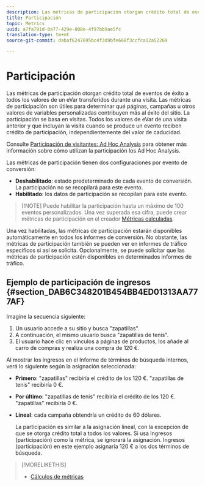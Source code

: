 ```yaml
---
description: Las métricas de participación otorgan crédito total de eventos de éxito a todos los valores de un eVar transferidos durante una visita. Las métricas de participación son útiles para determinar qué páginas, campañas u otros valores de variables personalizadas contribuyen más al éxito del sitio. La participación se basa en visitas. Todos los valores de eVar de una visita anterior y que incluyan la visita cuando se produce un evento reciben crédito de participación, independientemente del valor de caducidad.
title: Participación
topic: Metrics
uuid: a7fa791d-0a77-429e-808e-4f97bb9ae5fc
translation-type: tm+mt
source-git-commit: dabaf6247695bc4f3d9bfe668f3ccfca12a52269

---
```



# Participación

Las métricas de participación otorgan crédito total de eventos de éxito a todos los valores de un eVar transferidos durante una visita. Las métricas de participación son útiles para determinar qué páginas, campañas u otros valores de variables personalizadas contribuyen más al éxito del sitio. La participación se basa en visitas. Todos los valores de eVar de una visita anterior y que incluyan la visita cuando se produce un evento reciben crédito de participación, independientemente del valor de caducidad.

Consulte [Participación de visitantes: Ad Hoc Analysis](/help/components/c-variables/c-metrics/metrics-visitor-participation.md) para obtener más información sobre cómo utilizan la participación los Ad Hoc Analysis.

Las métricas de participación tienen dos configuraciones por evento de conversión:

* **Deshabilitado**: estado predeterminado de cada evento de conversión. La participación no se recopilará para este evento.
* **Habilitado**: los datos de participación se recopilan para este evento.

>[!NOTE] Puede habilitar la participación hasta un máximo de 100 eventos personalizados. Una vez superada esa cifra, puede crear métricas de participación en el creador [Métricas calculadas](https://marketing.adobe.com/resources/help/es_ES/analytics/calcmetrics/participation_metric.html).

Una vez habilitadas, las métricas de participación estarán disponibles automáticamente en todos los informes de conversión. No obstante, las métricas de participación también se pueden ver en informes de tráfico específicos si así se solicita. Opcionalmente, se puede solicitar que las métricas de participación estén disponibles en determinados informes de tráfico.

## Ejemplo de participación de ingresos  {#section_DAB6C348201B454BB4ED01313AA777AF}

Imagine la secuencia siguiente:

1. Un usuario accede a su sitio y busca &quot;zapatillas&quot;.
1. A continuación, el mismo usuario busca &quot;zapatillas de tenis&quot;.
1. El usuario hace clic en vínculos a páginas de productos, los añade al carro de compras y realiza una compra de 120 €.

Al mostrar los ingresos en el Informe de términos de búsqueda internos, verá lo siguiente según la asignación seleccionada:

* **Primero**: &quot;zapatillas&quot; recibiría el crédito de los 120 €. &quot;zapatillas de tenis&quot; recibiría 0 €.
* **Por último**: &quot;zapatillas de tenis&quot; recibiría el crédito de los 120 €. &quot;zapatillas&quot; recibiría 0 €.
* **Lineal**: cada campaña obtendría un crédito de 60 dólares.

   La participación es similar a la asignación lineal, con la excepción de que se otorga crédito total a todos los valores. Si usa Ingresos (participación) como la métrica, se ignorará la asignación. Ingresos (participación) en este ejemplo asignaría 120 € a los dos términos de búsqueda.

>[!MORELIKETHIS]
>
>* [Cálculos de métricas](/help/components/c-variables/c-metrics/metrics-calculations.md)

